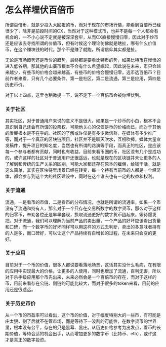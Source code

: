 
# 怎么样埋伏百倍币


所谓百倍币，就是少投入大回报的币，而对于现在的市场行情，能看到百倍币已经很少了，除非是前段时间的CX，当然对于这种模式币，也并不是每一个人都会有机会的，一不小心说不定就是被深深套牢，从而CX直接慢慢归零，因此对于炒币还是应该去寻找所谓的价值币，但有时候这个理论仿佛就是瞎扯，哪有什么价值币，在这个赚块钱的时代，那个不是赚了就跑，所谓信仰其实都是扯。


无论是市场趋势还是币价的趋势，最终都是要看比特币的势，如果比特币在慢慢的进入低谷期，那其他的山寨币根本不会有什么希望崛起，因此说在未来，币只会越来越少，有些币的价格会越来越高，有些币的价格会慢慢归零，选币选百倍币？目前作者来看，只有几个必要条件，第一是社区，第二是流通，第三是应用，第四是历史币价。

对于以上四点，这里也稍微提一下，说不定下一个百倍币会被你埋伏到。


### 关于社区


其实社区，对于普通用户来说的意义不是很大，如果是一个炒币的小白，根本不会意识到自己还会有所谓的投票权，可能他关心的仅仅是币的价格而已，而对于其他的发展根本是不在乎的。社区的了解或许仅是有多少微信群，在媒体有多少推广等，而对于一个真正的区块链项目，社区并不是聊天吹水，互相吹捧，媒体大量宣发稿件，提升项目的知名度，当然也有所谓的路演等手段，而真正的社区，是应该每一个参与者都有贡献，同时也有收益，目前来看币圈的币，社区没有几个是成功的，或许这样的社区对于普通用户还很遥远，也就是现在的区块链并未让更多的人了解到和传统的生产关系的区别，可能大家都还存在原本的雇佣，给钱干活，就是这么简单，其实在区块链里场景已经在转变，每一个持有当前币的人都是一个经济体，都会参与到这个大的社区建设中，同时在这个谁去也有一定的权益和权利。


### 关于流通


流通，一是看币的市值，二是看币的分布情况，也就是所谓的流通率，如果一个币没有了流通和持有人，那么对于一个只存在交易所数字的数字货币，那么对于这样的归零币，奉劝各位还是早早套现，换取流通更好的数字货币囤起来，等待爆发把。对于流通，我们可以理解为当前产品的卖出量，一个产品的好坏应该看出货量和口碑，而一个数字币的好坏同样可以用这样的方式去判断，卖出的多意味者持有的人是多，而口碑好，可以让这个产品持续有自增长的过程，在未来只会变的更好。


### 关于应用

目前对于一个币的价值，很多人都说要看落地场景，这话其实没什么毛病，在有限的应用中实现最大的价格，让更多的人使用，同时也增加了流通，百利无害，所以对于杀手级应用那个币先出来，未来必然会是一个百倍币的存在，而对于这样的币，目前来看存在公链、侧链的可能比较大，而对于很多的token来看，目前的应用还是很遥远。


### 关于历史币价

从一个币的市盈率可以看出，这个币的价值，对于幅度特别大的一些币，有可能是庄太狠，割了后就不在管市场，而是等待下一波割的可能性，在数字货币的世界里，根本没有公平，存在的只是黑幕、黑庄。从历史价格参考为出发点，看币的长期价值，等待合适的机会出手，从而增加更多的数字币（比特币、eth），或许这才是真正的数字投资。
